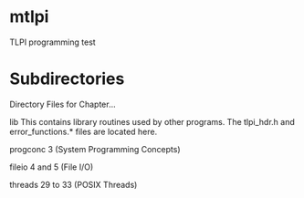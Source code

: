 mtlpi
=====

TLPI programming test

Subdirectories
==============
Directory       Files for Chapter...

lib             This contains library routines used by other 
                programs. The tlpi_hdr.h and error_functions.* 
                files are located here.

progconc        3 (System Programming Concepts)

fileio          4 and 5 (File I/O)


threads         29 to 33 (POSIX Threads)
